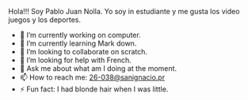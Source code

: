 Hola!!! Soy Pablo Juan Nolla. Yo soy in estudiante y me gusta los video juegos y los deportes.
- 🔭 I’m currently working on computer.
- 🌱 I’m currently learning Mark down.
- 👯 I’m looking to collaborate on scratch.
- 🤔 I’m looking for help with French.
- 💬 Ask me about what am I doing at the moment.
- 📫 How to reach me: 26-038@sanignacio.pr
- ⚡ Fun fact: I had blonde hair when I was little.
